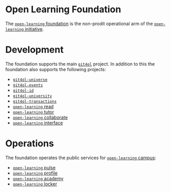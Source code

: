 # Open Learning Foundation

The [`open-learning` foundation](http://open-learning.org/foundation/) is the non-prodit operational arm of the [`open-learning` initiative](http://open-learning.org/).

# Development

The foundation supports the main [`git4ol`](http://github.com/open-learning/git4ol/) project. In addition to this the foundation also supports the following projects:

- [`git4ol-universe`](http://github.com/open-learning/git4ol-universe/)
- [`git4ol-events`](https://github.com/open-learning/git4ol-events/)
- [`git4ol-id`](https://github.com/open-learning/git4ol-id/)
- [`git4ol-university`](https://github.com/open-learning/git4ol-university/)
- [`git4ol-transactions`](https://github.com/open-learning/git4ol-transactions/)
- [`open-learning` read](http://open-learning.org/read/)
- [`open-learning` tutor](http://open-learning.org/tutor/)
- [`open-learning` collaborate](http://open-learning.org/collaborate/)
- [`open-learning` interface](http://open-learning.org/interface/)

# Operations

The foundation operates the public services for [`open-learning` campus](http://open-learning.org/campus/):

- [`open-learning` pulse](https://open-learning.org/pulse/)
- [`open-learning` profile](https://open-learning.org/profile/)
- [`open-learning` academy](https://open-learning.org/academy/)
- [`open-learning` locker](https://open-learning.org/locker/)
